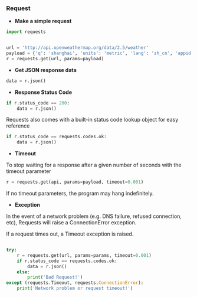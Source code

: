 ### Request

* **Make a simple request**

```python
import requests


url = 'http://api.openweathermap.org/data/2.5/weather'
payload = {'q': 'shanghai', 'units': 'metric', 'lang': 'zh_cn', 'appid': <appid>}
r = requests.get(url, params=payload)

```

* **Get JSON response data**

```python
data = r.json()
```

* **Response Status Code**

```python
if r.status_code == 200:
    data = r.json()
```
Requests also comes with a built-in status code lookup object for easy reference 
```python
if r.status_code == requests.codes.ok:
    data = r.json()
```

* **Timeout**

To stop waiting for a response after a given number of seconds with the timeout parameter

```python
r = requests.get(api, params=payload, timeout=0.001)

```
If no timeout parameters, the program may hang indefinitely.

* **Exception**

In the event of a network problem (e.g. DNS failure, refused connection, etc), Requests will raise a ConnectionError exception.

If a request times out, a Timeout exception is raised.

```python

try:
    r = requests.get(url, params=params, timeout=0.001)
    if r.status_code == requests.codes.ok:
        data = r.json()
    else:
        print('Bad Request!')
except (requests.Timeout, requests.ConnectionError):
    print('Network problem or request timeout!')
```

